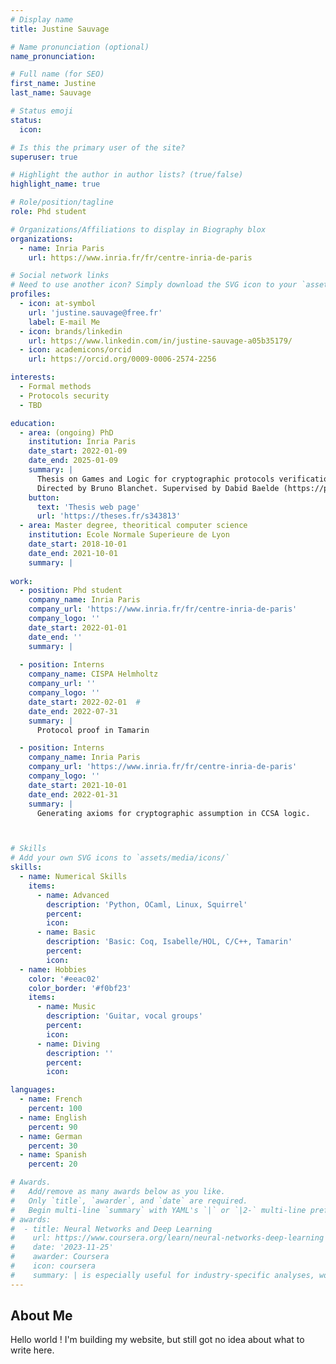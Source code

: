 ```yaml
---
# Display name
title: Justine Sauvage

# Name pronunciation (optional)
name_pronunciation: 

# Full name (for SEO)
first_name: Justine
last_name: Sauvage

# Status emoji
status:
  icon: 

# Is this the primary user of the site?
superuser: true

# Highlight the author in author lists? (true/false)
highlight_name: true

# Role/position/tagline
role: Phd student

# Organizations/Affiliations to display in Biography blox
organizations:
  - name: Inria Paris
    url: https://www.inria.fr/fr/centre-inria-de-paris

# Social network links
# Need to use another icon? Simply download the SVG icon to your `assets/media/icons/` folder.
profiles:
  - icon: at-symbol
    url: 'justine.sauvage@free.fr'
    label: E-mail Me
  - icon: brands/linkedin
    url: https://www.linkedin.com/in/justine-sauvage-a05b35179/
  - icon: academicons/orcid
    url: https://orcid.org/0009-0006-2574-2256

interests:
  - Formal methods
  - Protocols security
  - TBD

education:
  - area: (ongoing) PhD 
    institution: Inria Paris
    date_start: 2022-01-09
    date_end: 2025-01-09
    summary: |
      Thesis on Games and Logic for cryptographic protocols verification.
      Directed by Bruno Blanchet. Supervised by Dabid Baelde (https://people.irisa.fr/David.Baelde/) and Adrien Koutsos (https://adrienkoutsos.fr).
    button:
      text: 'Thesis web page'
      url: 'https://theses.fr/s343813'
  - area: Master degree, theoritical computer science
    institution: Ecole Normale Superieure de Lyon
    date_start: 2018-10-01
    date_end: 2021-10-01
    summary: |
      
work:
  - position: Phd student
    company_name: Inria Paris
    company_url: 'https://www.inria.fr/fr/centre-inria-de-paris'
    company_logo: ''
    date_start: 2022-01-01
    date_end: ''
    summary: |
    
  - position: Interns
    company_name: CISPA Helmholtz
    company_url: ''
    company_logo: ''
    date_start: 2022-02-01  #
    date_end: 2022-07-31
    summary: | 
      Protocol proof in Tamarin

  - position: Interns
    company_name: Inria Paris
    company_url: 'https://www.inria.fr/fr/centre-inria-de-paris'
    company_logo: ''
    date_start: 2021-10-01
    date_end: 2022-01-31
    summary: |
      Generating axioms for cryptographic assumption in CCSA logic.



# Skills
# Add your own SVG icons to `assets/media/icons/`
skills: 
  - name: Numerical Skills
    items:
      - name: Advanced
        description: 'Python, OCaml, Linux, Squirrel'
        percent: 
        icon: 
      - name: Basic
        description: 'Basic: Coq, Isabelle/HOL, C/C++, Tamarin'
        percent: 
        icon:  
  - name: Hobbies
    color: '#eeac02'
    color_border: '#f0bf23'
    items:
      - name: Music
        description: 'Guitar, vocal groups'
        percent: 
        icon: 
      - name: Diving
        description: ''
        percent: 
        icon: 

languages:
  - name: French
    percent: 100
  - name: English
    percent: 90
  - name: German
    percent: 30
  - name: Spanish
    percent: 20

# Awards.
#   Add/remove as many awards below as you like.
#   Only `title`, `awarder`, and `date` are required.
#   Begin multi-line `summary` with YAML's `|` or `|2-` multi-line prefix and indent 2 spaces below.
# awards:
#  - title: Neural Networks and Deep Learning
#    url: https://www.coursera.org/learn/neural-networks-deep-learning
#    date: '2023-11-25'
#    awarder: Coursera
#    icon: coursera
#    summary: | is especially useful for industry-specific analyses, working with web APIs, and building GUIs.
---
```


## About Me

Hello world ! I'm building my website, but still got no idea about what to write here.
